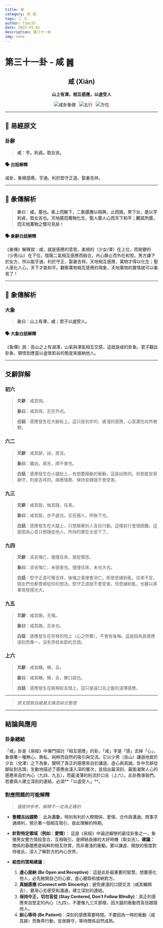 ```yaml
---
title: 咸
category: 兌 艮
tags: 二 七
author: Tims33
date: 2025-01-01
description: 第三十一卦
img: none
---
```


# 第三十一卦 - 咸 ䷞

<div align="center">

## 咸 (Xián)
**山上有澤，相互感應，以虛受人**

</div>

<div align="center">

![咸卦象徵](https://img.shields.io/badge/卦象-咸-gray?style=for-the-badge)&ensp;
![五行](https://img.shields.io/badge/五行-上金下土-lightgrey?style=for-the-badge)&ensp;
![方位](https://img.shields.io/badge/方位-西｜東北-lightblue?style=for-the-badge)

</div>

---

## 📜 易經原文

### 卦辭

> **咸：亨。利貞。取女吉。**

#### 🗣️ 白話解釋
咸卦，象徵感應。亨通。利於堅守正道。娶妻吉祥。

---

## 📖 彖傳解析

> **彖曰：咸，感也。柔上而剛下，二氣感應以相與，止而說，男下女，是以亨利貞，取女吉也。天地感而萬物化生，聖人感人心而天下和平；觀其所感，而天地萬物之情可見矣！**

#### 🗣️ 彖辭白話解釋
《彖傳》解釋說：咸，就是感應的意思。柔順的（少女/澤）在上位，而剛健的（少男/山）在下位，陰陽二氣相互感應而結合。內心靜止而外在和悅，男方謙下於女方，所以能亨通，利於守正，娶妻吉祥。天地相互感應，萬物才得以化生；聖人感化人心，天下才能和平。觀察萬物相互感應的現象，天地萬物的實情就可以看見了！

---

## 🎯 象傳解析

### 大象

> **象曰：山上有澤，咸；君子以虛受人。**

#### 🗣️ 大象白話解釋
《象傳》說：高山之上有湖澤，山氣與澤氣相互交感，這就是咸的卦象。君子觀此卦象，領悟到應當以虛懷若谷的態度來接納他人。

---

## 爻辭詳解

### 初六

> **爻辭**：咸其拇。
>
> **象曰**：咸其拇，志在外也。
>
> **白話**：感應發生在大腳趾上。這只是初步的、膚淺的感應，心意還在向外馳騁。

### 六二

> **爻辭**：咸其腓，凶，居吉。
>
> **象曰**：雖凶，居吉，順不害也。
>
> **白話**：感應發生在小腿肚上，有想要躁動的衝動，這是凶險的。但若能安居靜守，則是吉祥的。順應情勢、保持安靜就不會受害。

### 九三

> **爻辭**：咸其股，執其隨，往吝。
>
> **象曰**：咸其股，亦不處也。志在隨人，所執下也。
>
> **白話**：感應發生在大腿上，只想跟著別人盲目行動。這樣前行會很困難。這是因為心意只想隨從他人，所持的實在太低下了。

### 九四

> **爻辭**：貞吉悔亡，憧憧往來，朋從爾思。
>
> **象曰**：貞吉悔亡，未感害也。憧憧往來，未光大也。
>
> **白話**：堅守正道可獲吉祥，後悔之事便會消亡。即使思緒紛亂，往來不定，朋友們也都會順從你的想法。堅守正道就不會受害，但思緒紛亂，也難以將事情發揚光大。

### 九五

> **爻辭**：咸其脢，无悔。
>
> **象曰**：咸其脢，志末也。
>
> **白話**：感應發生在背脊的肉上（心之所繫）。不會有後悔。這是因為其感應深刻而專一，沒有旁枝末節的念頭。

### 上六

> **爻辭**：咸其輔，頰，舌。
>
> **象曰**：咸其輔，頰，舌，滕口說也。
>
> **白話**：感應發生在臉頰和舌頭上。這只是逞口舌之能的淺薄感應。

---
> *原文提取自維基文庫及綜合整理*
---

## 結論與應用

### 卦象總結
「咸」卦是《易經》中專門探討「相互感應」的卦。「咸」字是「感」去掉「心」，象徵著一種無心、無私、純粹而自然的吸引與交流。它以少男（艮山）謙遜地居於少女（兌澤）之下為象，闡明了真正的感應來自於謙遜、虛心與真誠。卦中爻辭從腳趾到舌頭，生動地描述了感應由淺入深的層次，並指出最深刻、最能凝聚人心的感應來自於內心（九四、九五），而最淺薄的則流於口舌（上六）。此卦教導我們，若要與人建立深刻的連結，必須**「以虛受人」**。

### 對應問題的可能解釋
> *僅提供參考，解釋不一定為正確的*

* **整體吉凶趨勢**：
    此為**吉卦**。特別有利於人際關係、愛情、合作與溝通。問事亨通順利，預示著一個相互吸引、彼此理解的時期。

* **針對特定領域（例如：愛情）**：
    這是《易經》中論述婚戀的最佳卦象之一。象徵男女雙方情投意合，互相吸引，是締結良緣的大好時機（取女吉）。**建議：** 關係的基礎應是純粹的相互欣賞，而非膚淺的衝動。要以謙虛、開放的態度對待彼此，深入了解對方的內心世界。

* **給您的策略建議**：
    1.  **虛心接納 (Be Open and Receptive)**：這是此卦最重要的智慧。想要感化他人，必先敞開自己的心扉，虛心聽取和接納對方。
    2.  **真誠感應 (Connect with Sincerity)**：避免膚淺的口頭交流（咸其輔頰舌），要用心去感受和溝通，建立深刻的連結。
    3.  **保持中正，切勿盲從 (Stay Centered, Don't Follow Blindly)**：真正的感應來自堅定的內心（九四）。不要像九三爻那樣，因大腿的衝動而盲目跟隨他人。
    4.  **耐心等待 (Be Patient)**：深刻的感應需要時間。不要因為一時的衝動（咸其腓）而魯莽行動，安居靜守，等待關係自然成熟。